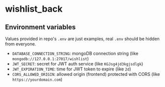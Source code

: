 # wishlist_back

## Environment variables

Values provided in repo's `.env` are just examples, real `.env` should be hidden from everyone.

- `DATABASE_CONNECTION_STRING`: mongoDB connection string (like `mongodb://127.0.0.1:27017/wishlist`)
- `JWT_SECRET`: secret for JWT auth service (like `KGJsg4jd3kgjsdlgk`)
- `JWT_EXPIRATION_TIME`: time for JWT token to expire (like `2d`)
- `CORS_ALLOWED_ORIGIN`: allowed origin (frontend) protected with CORS (like `https://yourdomain.com`)
